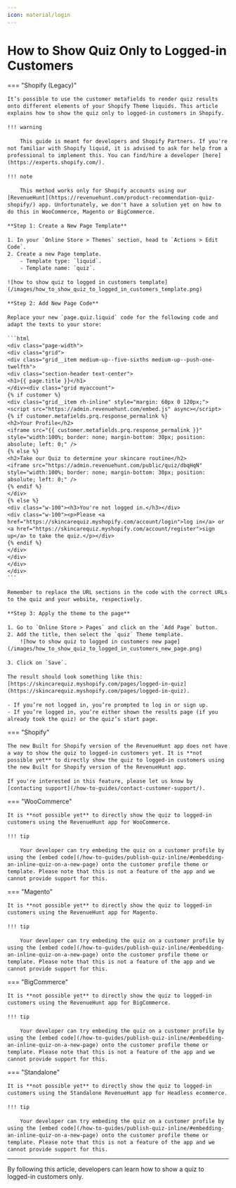 ```yaml
---
icon: material/login
---
```


# How to Show Quiz Only to Logged-in Customers

=== "Shopify (Legacy)"

    It’s possible to use the customer metafields to render quiz results onto different elements of your Shopify Theme liquids. This article explains how to show the quiz only to logged-in customers in Shopify.

    !!! warning

        This guide is meant for developers and Shopify Partners. If you're not familiar with Shopify liquid, it is advised to ask for help from a professional to implement this. You can find/hire a developer [here](https://experts.shopify.com/).

    !!! note

        This method works only for Shopify accounts using our [RevenueHunt](https://revenuehunt.com/product-recommendation-quiz-shopify/) app. Unfortunately, we don't have a solution yet on how to do this in WooCommerce, Magento or BigCommerce.

    **Step 1: Create a New Page Template**

    1. In your `Online Store > Themes` section, head to `Actions > Edit Code`.
    2. Create a new Page template. 
        - Template type: `liquid`. 
        - Template name: `quiz`.

    ![how to show quiz to logged in customers template](/images/how_to_show_quiz_to_logged_in_customers_template.png)

    **Step 2: Add New Page Code**

    Replace your new `page.quiz.liquid` code for the following code and adapt the texts to your store:

    ```html
    <div class="page-width">
    <div class="grid">
    <div class="grid__item medium-up--five-sixths medium-up--push-one-twelfth">
    <div class="section-header text-center">
    <h1>{{ page.title }}</h1>
    </div><div class="grid myaccount">
    {% if customer %}
    <div class="grid__item rh-inline" style="margin: 60px 0 120px;">
    <script src="https://admin.revenuehunt.com/embed.js" async></script>
    {% if customer.metafields.prq.response_permalink %}
    <h2>Your Profile</h2>
    <iframe src="{{ customer.metafields.prq.response_permalink }}" style="width:100%; border: none; margin-bottom: 30px; position: absolute; left: 0;" />
    {% else %}
    <h2>Take our Quiz to determine your skincare routine</h2>
    <iframe src="https://admin.revenuehunt.com/public/quiz/dbqHqN" style="width:100%; border: none; margin-bottom: 30px; position: absolute; left: 0;" />
    {% endif %}
    </div>
    {% else %}
    <div class="w-100"><h3>You're not logged in.</h3></div>
    <div class="w-100"><p>Please <a href="https://skincarequiz.myshopify.com/account/login">log in</a> or <a href="https://skincarequiz.myshopify.com/account/register">sign up</a> to take the quiz.</p></div>
    {% endif %}
    </div>
    </div>
    </div>
    </div>
    ```

    Remember to replace the URL sections in the code with the correct URLs to the quiz and your website, respectively.

    **Step 3: Apply the theme to the page**

    1. Go to `Online Store > Pages` and click on the `Add Page` button. 
    2. Add the title, then select the `quiz` Theme template.
        ![how to show quiz to logged in customers new page](/images/how_to_show_quiz_to_logged_in_customers_new_page.png)

    3. Click on `Save`.

    The result should look something like this: [https://skincarequiz.myshopify.com/pages/logged-in-quiz](https://skincarequiz.myshopify.com/pages/logged-in-quiz). 

    - If you’re not logged in, you’re prompted to log in or sign up. 
    - If you’re logged in, you’re either shown the results page (if you already took the quiz) or the quiz’s start page.

=== "Shopify"

    The new Built for Shopify version of the RevenueHunt app does not have a way to show the quiz to logged-in customers yet. It is **not possible yet** to directly show the quiz to logged-in customers using the new Built for Shopify version of the RevenueHunt app.

    If you're interested in this feature, please let us know by [contacting support](/how-to-guides/contact-customer-support/).

=== "WooCommerce"

    It is **not possible yet** to directly show the quiz to logged-in customers using the RevenueHunt app for WooCommerce.

    !!! tip 

        Your developer can try embeding the quiz on a customer profile by using the [embed code](/how-to-guides/publish-quiz-inline/#embedding-an-inline-quiz-on-a-new-page) onto the customer profile theme or template. Please note that this is not a feature of the app and we cannot provide support for this.

=== "Magento"

    It is **not possible yet** to directly show the quiz to logged-in customers using the RevenueHunt app for Magento.

    !!! tip 

        Your developer can try embeding the quiz on a customer profile by using the [embed code](/how-to-guides/publish-quiz-inline/#embedding-an-inline-quiz-on-a-new-page) onto the customer profile theme or template. Please note that this is not a feature of the app and we cannot provide support for this.

=== "BigCommerce"

    It is **not possible yet** to directly show the quiz to logged-in customers using the RevenueHunt app for BigCommerce.

    !!! tip 

        Your developer can try embeding the quiz on a customer profile by using the [embed code](/how-to-guides/publish-quiz-inline/#embedding-an-inline-quiz-on-a-new-page) onto the customer profile theme or template. Please note that this is not a feature of the app and we cannot provide support for this.

=== "Standalone"

    It is **not possible yet** to directly show the quiz to logged-in customers using the Standalone RevenueHunt app for Headless ecommerce.

    !!! tip 

        Your developer can try embeding the quiz on a customer profile by using the [embed code](/how-to-guides/publish-quiz-inline/#embedding-an-inline-quiz-on-a-new-page) onto the customer profile theme or template. Please note that this is not a feature of the app and we cannot provide support for this.

---
By following this article, developers can learn how to show a quiz to logged-in customers only.